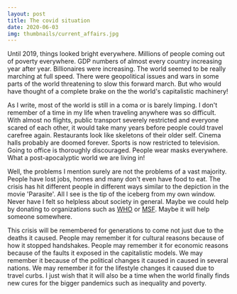 ```yaml
---
layout: post
title: The covid situation
date: 2020-06-03
img: thumbnails/current_affairs.jpg
---
```


Until 2019, things looked bright everywhere. Millions of people coming out of poverty everywhere. GDP numbers of almost every country increasing year after year. Billionaires were increasing. The world seemed to be really marching at full speed. There were geopolitical issues and wars in some parts of the world threatening to slow this forward march. But who would have thought of a complete brake on the the world's capitalistic machinery!

As I write, most of the world is still in a coma or is barely limping. I don't remember of a time in my life when traveling anywhere was so difficult. With almost no flights, public transport severely restricted and everyone scared of each other, it would take many years before people could travel carefree again. Restaurants look like skeletons of their older self. Cinema halls probably are doomed forever. Sports is now restricted to television. Going to office is thoroughly discouraged. People wear masks everywhere. What a post-apocalyptic world we are living in!

Well, the problems I mention surely are not the problems of a vast majority. People have lost jobs, homes and many don't even have food to eat. The crisis has hit different people in different ways similar to the depiction in the movie 'Parasite'. All I see is the tip of the iceberg from my own window. Never have I felt so helpless about society in general. Maybe we could help by donating to organizations such as [WHO](https://covid19responsefund.org/en/) or [MSF](https://www.msf.org/donate). Maybe it will help someone somewhere.

This crisis will be remembered for generations to come not just due to the deaths it caused. People may remember it for cultural reasons because of how it stopped handshakes. People may remember it for economic reasons because of the faults it exposed in the capitalistic models. We may remember it because of the political changes it caused in caused in several nations. We may remember it for the lifestyle changes it caused due to travel curbs. I just wish that it will also be a time when the world finally finds new cures for the bigger pandemics such as inequality and poverty.
